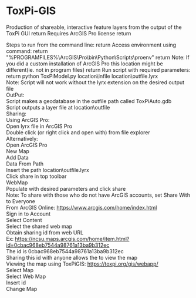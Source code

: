 # ToxPi-GIS
Production of shareable, interactive feature layers from the output of the ToxPi GUI  return
Requires ArcGIS Pro license  return

Steps to run from the command line:  return
  Access environment using command:  return
    "%PROGRAMFILES%\ArcGIS\Pro\bin\Python\Scripts\proenv"  return
    Note: If you did a custom installation of ArcGIS Pro this location might be different(ie. not in program files)  return
  Run script with required parameters:  return
    python ToxPiModel.py location\infile location\outfile.lyrx  
    Note: Script will not work without the lyrx extension on the desired output file  
OutPut:  
  Script makes a geodatabase in the outfile path called ToxPiAuto.gdb  
  Script outputs a layer file at location\outfile  
Sharing:  
  Using ArcGIS Pro:  
    Open lyrx file in ArcGIS Pro  
      Double click (or right click and open with) from file explorer  
      Alternatively:  
        Open ArcGIS Pro  
        New Map  
        Add Data  
        Data From Path  
        Insert the path location\outfile.lyrx  
    Click share in top toolbar  
    WebMap  
    Populate with desired parameters and click share  
      Note: To share with those who do not have ArcGIS accounts, set Share With to Everyone  
  From ArcGIS Online: https://www.arcgis.com/home/index.html  
    Sign in to Account  
    Select Content  
    Select the shared web map  
    Obtain sharing id from web URL  
      Ex: https://ncsu.maps.arcgis.com/home/item.html?id=0cbac968eb7544a98761a13ba9b312ec  
      The id is 0cbac968eb7544a98761a13ba9b312ec  
    Sharing this id with anyone allows the to view the map  
Viewing the map using ToxPiGIS: https://toxpi.org/gis/webapp/  
  Select Map  
  Select Web Map  
  Insert id  
  Change Map

    
    
